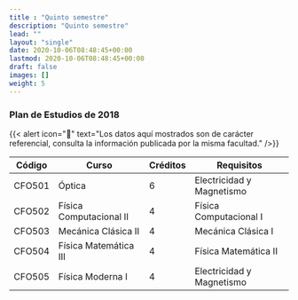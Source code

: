 ```yaml
---
title : "Quinto semestre"
description: "Quinto semestre"
lead: ""
layout: "single"
date: 2020-10-06T08:48:45+00:00
lastmod: 2020-10-06T08:48:45+00:00
draft: false
images: []
weight: 5
---
```


### Plan de Estudios de 2018

{{< alert icon="🚨" text="Los datos aquí mostrados son de carácter referencial, consulta la información publicada por la misma facultad." />}}

| Código | Curso                   | Créditos | Requisitos                |
| ------ | ----------------------- | -------- | ------------------------- |
| CFO501 | Óptica                  | 6        | Electricidad y Magnetismo |
| CFO502 | Física Computacional II | 4        | Física Computacional I    |
| CFO503 | Mecánica Clásica II     | 4        | Mecánica Clásica I        |
| CFO504 | Física Matemática III   | 4        | Física Matemática II      |
| CFO505 | Física Moderna I        | 4        | Electricidad y Magnetismo |
